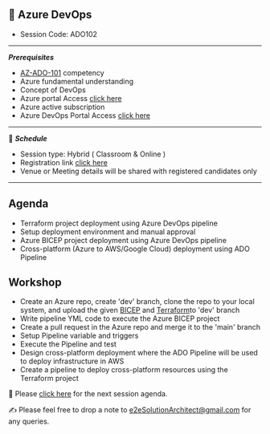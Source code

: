 ## :memo: Azure DevOps
- Session Code: ADO102
------------
***Prerequisites***
- [AZ-ADO-101](https://github.com/e2eSolutionArchitect/academy-training-contents/blob/main/masterclass/azure/series/agenda/session03.md) competency
- Azure fundamental understanding
- Concept of DevOps
- Azure portal Access [click here](https://portal.azure.com/#home)
- Azure active subscription
- Azure DevOps Portal Access [click here](https://dev.azure.com/)
------------
:calendar: ***Schedule***

- Session type: Hybrid ( Classroom & Online ) <br>
- Registration link [click here](https://e2esolutionarchitect.eventbrite.ca/) <br>
- Venue or Meeting details will be shared with registered candidates only
------------
## Agenda
- Terraform project deployment using Azure DevOps pipeline
- Setup deployment environment and manual approval
- Azure BICEP project deployment using Azure DevOps pipeline
- Cross-platform (Azure to AWS/Google Cloud) deployment using ADO Pipeline

## Workshop
- Create an Azure repo, create 'dev' branch, clone the repo to your local system, and upload the given [BICEP](https://github.com/e2eSolutionArchitect/azure-cloud-masterclass/tree/main/projects/sample/iac-bicep/iac-bicep-webapp) and [Terraform](#)to 'dev' branch
- Write pipeline YML code to execute the Azure BICEP project
- Create a pull request in the Azure repo and merge it to the 'main' branch
- Setup Pipeline variable and triggers
- Execute the Pipeline and test
- Design cross-platform deployment where the ADO Pipeline will be used to deploy infrastructure in AWS
- Create a pipeline to deploy cross-platform resources using the Terraform project

:memo: Please [click here](https://github.com/e2eSolutionArchitect/academy/blob/main/masterclass/azure/series/agenda/session05.md) for the next session agenda.

:writing_hand:  Please feel free to drop a note to e2eSolutionArchitect@gmail.com for any queries.
